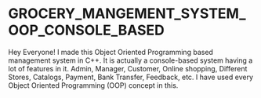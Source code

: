 # GROCERY_MANGEMENT_SYSTEM_OOP_CONSOLE_BASED
 Hey Everyone!  I made this Object Oriented Programming based management system in C++. It is actually a console-based system having a lot of features in it.  Admin, Manager, Customer, Online shopping, Different Stores, Catalogs, Payment, Bank Transfer, Feedback, etc.  I have used every Object Oriented Programming (OOP) concept in this.
